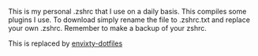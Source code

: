 This is my personal .zshrc that I use on a daily basis.
This compiles some plugins I use.
To download simply rename the file to .zshrc.txt and replace your own .zshrc.
Remember to make a backup of your zshrc.

This is replaced by [envixty-dotfiles](https://github.com/redkittty/envixty-dotfiles)

